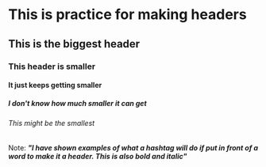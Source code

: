 # This is practice for making headers
## This is the biggest header
### This header is smaller
#### It just keeps getting smaller
##### I don't know how much smaller it can get
###### This might be the smallest




Note: **_"I have shown examples of what a hashtag will do if put in front of a word to make it a header. This is also bold and italic"_**
